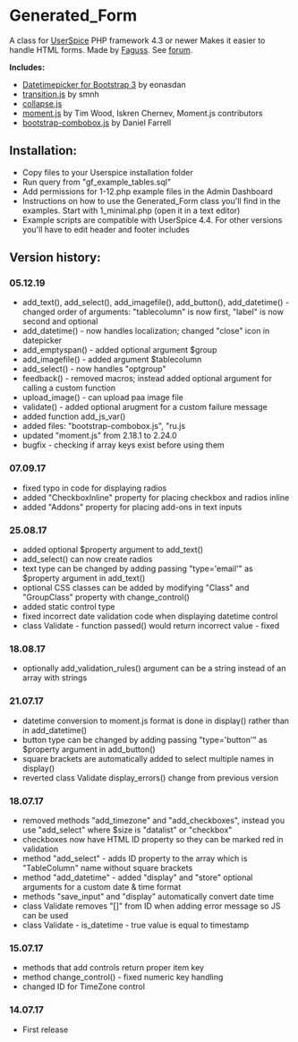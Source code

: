# Generated_Form

A class for [UserSpice](https://userspice.com/) PHP framework 4.3 or newer
Makes it easier to handle HTML forms.
Made by [Faguss](https://ofp-faguss.com/). 
See [forum](https://userspice.com/forums/showthread.php?tid=644&highlight=generated_form).

**Includes:**
* [Datetimepicker for Bootstrap 3](https://github.com/Eonasdan/bootstrap-datetimepicker/) by eonasdan
* [transition.js](https://github.com/smnh/TransitionJs) by smnh
* [collapse.js](https://getbootstrap.com/docs/3.4/javascript/#collapse)
* [moment.js](https://momentjs.com/) by Tim Wood, Iskren Chernev, Moment.js contributors
* [bootstrap-combobox.js](https://github.com/danielfarrell/bootstrap-combobox) by Daniel Farrell

## Installation:

* Copy files to your Userspice installation folder
* Run query from "gf_example_tables.sql"
* Add permissions for 1-12.php example files in the Admin Dashboard
* Instructions on how to use the Generated_Form class you'll find in the examples. Start with 1_minimal.php (open it in a text editor)
* Example scripts are compatible with UserSpice 4.4. For other versions you'll have to edit header and footer includes


## Version history:

### 05.12.19

* add_text(), add_select(), add_imagefile(), add_button(), add_datetime() - changed order of arguments: "tablecolumn" is now first, "label" is now second and optional
* add_datetime() - now handles localization; changed "close" icon in datepicker
* add_emptyspan() - added optional argument $group
* add_imagefile() - added argument $tablecolumn
* add_select() - now handles "optgroup"
* feedback() - removed macros; instead added optional argument for calling a custom function
* upload_image() - can upload paa image file
* validate() - added optional arugment for a custom failure message
* added function add_js_var()
* added files: "bootstrap-combobox.js", "ru.js
* updated "moment.js" from 2.18.1 to 2.24.0
* bugfix - checking if array keys exist before using them


### 07.09.17

* fixed typo in code for displaying radios
* added "CheckboxInline" property for placing checkbox and radios inline
* added "Addons" property for placing add-ons in text inputs

### 25.08.17

* added optional $property argument to add_text()
* add_select() can now create radios
* text type can be changed by adding passing "type='email'" as $property argument in add_text()
* optional CSS classes can be added by modifying "Class" and "GroupClass" property with change_control()
* added static control type
* fixed incorrect date validation code when displaying datetime control
* class Validate - function passed() would return incorrect value - fixed

### 18.08.17

* optionally add_validation_rules() argument can be a string instead of an array with strings

### 21.07.17

* datetime conversion to moment.js format is done in display() rather than in add_datetime()
* button type can be changed by adding passing "type='button'" as $property argument in add_button()
* square brackets are automatically added to select multiple names in display()
* reverted class Validate display_errors() change from previous version

### 18.07.17

* removed methods "add_timezone" and "add_checkboxes", instead you use "add_select" where $size is "datalist" or "checkbox"
* checkboxes now have HTML ID property so they can be marked red in validation
* method "add_select" - adds ID property to the array which is "TableColumn" name without square brackets
* method "add_datetime" - added "display" and "store" optional arguments for a custom date & time format
* methods "save_input" and "display" automatically convert date time
* class Validate removes "[]" from ID when adding error message so JS can be used
* class Validate - is_datetime - true value is equal to timestamp

### 15.07.17

* methods that add controls return proper item key
* method change_control() - fixed numeric key handling
* changed ID for TimeZone control

### 14.07.17

* First release
